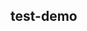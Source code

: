 <!--
 * @Author: atdow
 * @Date: 2021-11-10 17:26:05
 * @LastEditors: null
 * @LastEditTime: 2021-11-10 17:35:43
 * @Description: file description
-->
## test-demo
<slot></slot>
<slot name="select"></slot>